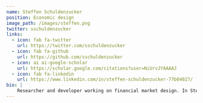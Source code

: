 ```yaml
---
name: Steffen Schuldenzucker
position: Economic design
image_path: /images/steffen.png
twitter: sschuldenzucker
links:
  - icon: fab fa-twitter
    url: https://twitter.com/sschuldenzucker
  - icon: fab fa-github
    url: https://github.com/sschuldenzucker
  - icon: ai ai-google-scholar
    url: https://scholar.google.com/citations?user=NiUrvJYAAAAJ
  - icon: fab fa-linkedin
    url: https://www.linkedin.com/in/steffen-schuldenzucker-77b04027/
bio: |
    Researcher and developer working on financial market design. In Steffen’s research, he uses algorithmic game theory and network approaches to study the stability of financial systems. Previously PostDoc at Goethe University. CS PhD from University of Zurich.
---
```


